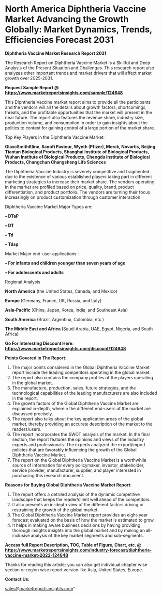 # North America Diphtheria Vaccine Market Advancing the Growth Globally: Market Dynamics, Trends, Efficiencies Forecast 2031

<strong>Diphtheria Vaccine Market Research Report 2031</strong>

The Research Report on Diphtheria Vaccine Market is a Skillful and Deep Analysis of the Present Situation and Challenges. This research report also analyzes other important trends and market drivers that will affect market growth over 2025-2031.

<strong>Request Sample Report @ <a href=https://www.marketreportsinsights.com/sample/124648>https://www.marketreportsinsights.com/sample/124648</a></strong>

This Diphtheria Vaccine market report aims to provide all the participants and the vendors will all the details about growth factors, shortcomings, threats, and the profitable opportunities that the market will present in the near future. The report also features the revenue share, industry size, production volume, and consumption in order to gain insights about the politics to contest for gaining control of a large portion of the market share.

Top Key Players in the Diphtheria Vaccine Market:

<strong>GlaxoSmithKline, Sanofi Pasteur, Wyeth (Pfizer), Merck, Novartis, Beijing Tiantan Biological Products, Shanghai Institute of Biological Products, Wuhan Institute of Biological Products, Chengdu Institute of Biological Products, Changchun Changsheng Life Sciences</strong>

The Diphtheria Vaccine Industry is severely competitive and fragmented due to the existence of various established players taking part in different marketing strategies to increase their market share. The vendors operating in the market are profiled based on price, quality, brand, product differentiation, and product portfolio. The vendors are turning their focus increasingly on product customization through customer interaction.

Diphtheria Vaccine Market Major Types are:

<strong>• DTaP

• DT

• Td

• Tdap</strong>

Market Major end-user applications :

<strong>• For infants and children younger than seven years of age

• For adolescents and adults</strong>

Regional Analysis

</u><strong><b>North America</b></strong> (the United States, Canada, and Mexico)

<strong><b>Europe </b></strong>(Germany, France, UK, Russia, and Italy)

<strong><b>Asia-Pacific</b></strong> (China, Japan, Korea, India, and Southeast Asia)

<strong><b>South America</b></strong> (Brazil, Argentina, Colombia, etc.)

<strong><b>The Middle East and Africa</b></strong> (Saudi Arabia, UAE, Egypt, Nigeria, and South Africa)

<strong>Go For Interesting Discount Here: <a href=https://www.marketreportsinsights.com/discount/124648>https://www.marketreportsinsights.com/discount/124648</a></strong>

<strong>Points Covered in The Report:</strong>
<ol>
  <li>The major points considered in the Global Diphtheria Vaccine Market report include the leading competitors operating in the global market.</li>
  <li>The report also contains the company profiles of the players operating in the global market.</li>
  <li>The manufacture, production, sales, future strategies, and the technological capabilities of the leading manufacturers are also included in the report.</li>
  <li>The growth factors of the Global Diphtheria Vaccine Market are explained in-depth, wherein the different end-users of the market are discussed precisely.</li>
  <li>The report also talks about the key application areas of the global market, thereby providing an accurate description of the market to the readers/users.</li>
  <li>The report incorporates the SWOT analysis of the market. In the final section, the report features the opinions and views of the industry experts and professionals. The experts analyzed the export/import policies that are favorably influencing the growth of the Global Diphtheria Vaccine Market.</li>
  <li>The report on the Global Diphtheria Vaccine Market is a worthwhile source of information for every policymaker, investor, stakeholder, service provider, manufacturer, supplier, and player interested in purchasing this research document.</li>
</ol>
<strong>Reasons for Buying Global Diphtheria Vaccine Market Report:</strong>

<ol>
  <li>The report offers a detailed analysis of the dynamic competitive landscape that keeps the reader/client well ahead of the competitors.</li>
  <li>It also presents an in-depth view of the different factors driving or restraining the growth of the global market.</li>
  <li>The Global Diphtheria Vaccine Market report provides an eight-year forecast evaluated on the basis of how the market is estimated to grow.</li>
  <li>It helps in making aware business decisions by having providing thorough insights insights into the global market and by making an all-inclusive analysis of the key market segments and sub-segments.</li>
</ol>
<strong>Access full Report Description, TOC, Table of Figure, Chart, etc. @ <a href=https://www.marketreportsinsights.com/industry-forecast/diphtheria-vaccine-market-2022-124648>https://www.marketreportsinsights.com/industry-forecast/diphtheria-vaccine-market-2022-124648</a></strong>


Thanks for reading this article; you can also get individual chapter wise section or region wise report version like Asia, United States, Europe.

<strong>Contact Us:</strong>

sales@marketreportsinsights.com"
